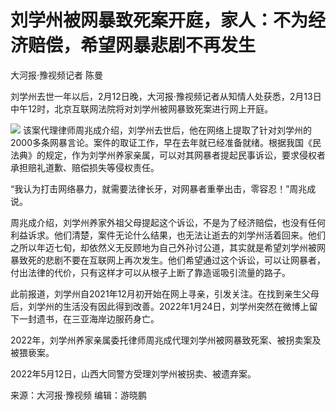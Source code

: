 # 刘学州被网暴致死案开庭，家人：不为经济赔偿，希望网暴悲剧不再发生

大河报·豫视频记者 陈曼

刘学州去世一年以后，2月12日晚，大河报·豫视频记者从知情人处获悉，2月13日中午12时，北京互联网法院将对刘学州被网暴致死案进行网上开庭。

![](https://inews.gtimg.com/newsapp_bt/0/15661556675/1000)
该案代理律师周兆成介绍，刘学州去世后，他在网络上提取了针对刘学州的2000多条网暴言论。案件的取证工作，早在去年就已经准备就绪。根据我国《民法典》的规定，作为刘学州养家亲属，可以对其网暴者提起民事诉讼，要求侵权者承担赔礼道歉、赔偿损失等侵权责任。

“我认为打击网络暴力，就需要法律长牙，对网暴者重拳出击，零容忍！”周兆成说。

周兆成介绍，刘学州养家外祖父母提起这个诉讼，不是为了经济赔偿，也没有任何利益诉求。他们清楚，案件无论什么结果，也无法让逝去的刘学州活着回来。他们之所以年迈七旬，却依然义无反顾地为自己外孙讨公道，其实就是希望刘学州被网暴致死的悲剧不要在互联网上再次发生。他们希望通过这个诉讼，可以让网暴者，付出法律的代价，只有这样才可以从根子上断了靠造谣吸引流量的路子。

此前报道，刘学州自2021年12月初开始在网上寻亲，引发关注。在找到亲生父母后，刘学州的生活没有因此得到改善。2022年1月24日，刘学州突然在微博上留下一封遗书，在三亚海岸边服药身亡。

2022年，刘学州养家亲属委托律师周兆成代理刘学州被网暴致死案、被拐卖案及被猥亵案。

2022年5月12日，山西大同警方受理刘学州被拐卖、被遗弃案。

来源：大河报·豫视频 编辑：游晓鹏

